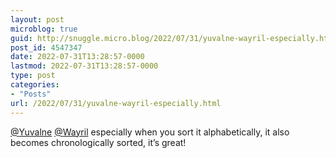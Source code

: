 ```yaml
---
layout: post
microblog: true
guid: http://snuggle.micro.blog/2022/07/31/yuvalne-wayril-especially.html
post_id: 4547347
date: 2022-07-31T13:28:57-0000
lastmod: 2022-07-31T13:28:57-0000
type: post
categories:
- "Posts"
url: /2022/07/31/yuvalne-wayril-especially.html
---
```

<p><span class="h-card" translate="no"><a href="https://433.world/@Yuvalne" class="u-url mention">@<span>Yuvalne</span></a></span> <span class="h-card" translate="no"><a href="https://bananachips.club/@Wayril" class="u-url mention">@<span>Wayril</span></a></span> especially when you sort it alphabetically, it also becomes chronologically sorted, it’s great!</p>
